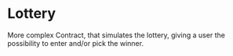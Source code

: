 # Lottery
More complex Contract, that simulates the lottery, giving a user the possibility to enter and/or pick the winner.
